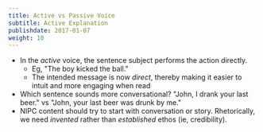 ```yaml
---
title: Active vs Passive Voice
subtitle: Active Explanation
publishdate: 2017-01-07
weight: 10
---
```


* In the *active* voice, the sentence subject performs the action directly.
    * Eg, "The boy kicked the ball."
    * The intended message is now *direct*, thereby making it easier to intuit and more engaging when read
* Which sentence sounds more conversational? "John, I drank your last beer." vs "John, your last beer was drunk by me."
* NIPC content should try to start with conversation or story. Rhetorically, we need *invented* rather than *established* ethos (ie, credibility).